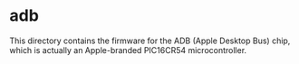 # adb

This directory contains the firmware for the ADB (Apple Desktop Bus)
chip, which is actually an Apple-branded PIC16CR54 microcontroller.
